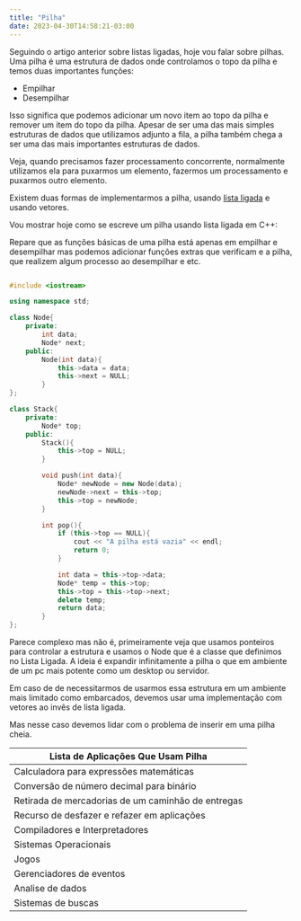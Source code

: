 ```yaml
---
title: "Pilha"
date: 2023-04-30T14:58:21-03:00
---
```


Seguindo o artigo anterior sobre listas ligadas, hoje vou falar sobre pilhas.
Uma pilha é uma estrutura de dados onde controlamos o topo da pilha e temos duas importantes funções:

- Empilhar
- Desempilhar

Isso significa que podemos adicionar um novo item ao topo da pilha e remover um item do topo da pilha.
Apesar de ser uma das mais simples estruturas de dados que utilizamos adjunto a fila, a pilha também chega a ser uma das mais importantes estruturas de dados.

Veja, quando precisamos fazer processamento concorrente, normalmente utilizamos ela para puxarmos um elemento, fazermos um processamento e puxarmos outro elemento.

Existem duas formas de implementarmos a pilha, usando [lista ligada](https://foxtechworld.github.io/lista_ligada/) e usando vetores.

Vou mostrar hoje como se escreve um pilha usando lista ligada em C++:

Repare que as funções básicas de uma pilha está apenas em empilhar e desempilhar mas podemos adicionar funções extras que verificam e a pilha, que realizem algum processo ao desempilhar e etc.



```cpp

#include <iostream>

using namespace std;

class Node{
    private:
        int data;
        Node* next;
    public:
        Node(int data){
            this->data = data;
            this->next = NULL;
        }
};

class Stack{
    private:
        Node* top;
    public:
        Stack(){
            this->top = NULL;
        }

        void push(int data){
            Node* newNode = new Node(data);
            newNode->next = this->top;
            this->top = newNode;
        }

        int pop(){
            if (this->top == NULL){
                cout << "A pilha está vazia" << endl;
                return 0;
            }

            int data = this->top->data;
            Node* temp = this->top;
            this->top = this->top->next;
            delete temp;
            return data;
        }
};
```

Parece complexo mas não é, primeiramente veja que usamos ponteiros para controlar a estrutura e usamos o Node que é a classe que definimos no Lista Ligada. 
A ideia é expandir infinitamente a pilha o que em ambiente de um pc mais potente como um desktop ou servidor.

Em caso de de necessitarmos de usarmos essa estrutura em um ambiente mais limitado como embarcados, devemos usar uma implementação com vetores ao invês de lista ligada.

Mas nesse caso devemos lidar com o problema de inserir em uma pilha cheia.

| Lista de Aplicações Que Usam Pilha                 |
|----------------------------------------------------|
| Calculadora para expressões matemáticas            |
| Conversão de número decimal para binário           |
| Retirada de mercadorias de um caminhão de entregas |
| Recurso de desfazer e refazer em aplicações        |
| Compiladores e Interpretadores                     |
| Sistemas Operacionais                              |
| Jogos                                              |
| Gerenciadores de eventos                           |
| Analise de dados                                   |
| Sistemas de buscas                                 |
